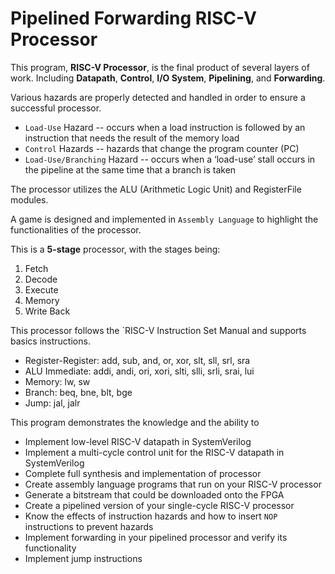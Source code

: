 # Pipelined Forwarding RISC-V Processor

This program, **RISC-V Processor**, is the final product of several layers of work. Including **Datapath**, **Control**, **I/O System**, **Pipelining**, and **Forwarding**. 

Various hazards are properly detected and handled in order to ensure a successful processor.
* `Load-Use` Hazard -- occurs when a load instruction is followed by an instruction that needs the result of the memory load
* `Control` Hazards -- hazards that change the program counter (PC)
* `Load-Use/Branching` Hazard -- occurs when a ‘load-use’ stall occurs in the pipeline at the same time that a branch is taken

The processor utilizes the ALU (Arithmetic Logic Unit) and RegisterFile modules. 

A game is designed and implemented in `Assembly Language` to highlight the functionalities of the processor.

This is a **5-stage** processor, with the stages being:
1. Fetch
2. Decode
3. Execute
4. Memory
5. Write Back

This processor follows the `RISC-V Instruction Set Manual and supports basics instructions.
* Register-Register: add, sub, and, or, xor, slt, sll, srl, sra
* ALU Immediate: addi, andi, ori, xori, slti, slli, srli, srai, lui
* Memory: lw, sw
* Branch: beq, bne, blt, bge
* Jump: jal, jalr


This program demonstrates the knowledge and the ability to
* Implement low-level RISC-V datapath in SystemVerilog
* Implement a multi-cycle control unit for the RISC-V datapath in SystemVerilog
* Complete full synthesis and implementation of processor
* Create assembly language programs that run on your RISC-V processor
* Generate a bitstream that could be downloaded onto the FPGA
* Create a pipelined version of your single-cycle RISC-V processor
* Know the effects of instruction hazards and how to insert `NOP` instructions to prevent hazards
* Implement forwarding in your pipelined processor and verify its functionality
* Implement jump instructions
